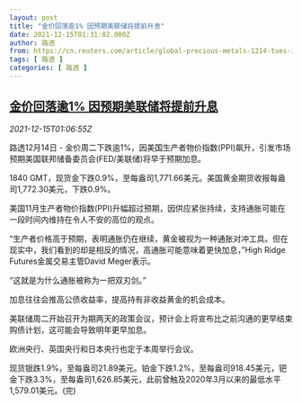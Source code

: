 ```yaml
---
layout: post
title: "金价回落逾1% 因预期美联储将提前升息"
date: 2021-12-15T01:31:02.000Z
author: 路透
from: https://cn.reuters.com/article/global-precious-metals-1214-tues-idCNKBS2IU029
tags: [ 路透 ]
categories: [ 路透 ]
---
```

<!--1639531862000-->
[金价回落逾1% 因预期美联储将提前升息](https://cn.reuters.com/article/global-precious-metals-1214-tues-idCNKBS2IU029)
------

<div>
<div><i>2021-12-15T01:06:55Z</i></div><p>路透12月14日 - 金价周二下跌逾1%，因美国生产者物价指数(PPI)飙升，引发市场预期美国联邦储备委员会(FED/美联储)将早于预期加息。</p><p>1840 GMT，现货金下跌0.9%，至每盎司1,771.66美元。美国黄金期货收报每盎司1,772.30美元，下跌0.9%。</p><p>美国11月生产者物价指数(PPI)升幅超过预期，因供应紧张持续，支持通胀可能在一段时间内维持在令人不安的高位的观点。</p><p>“生产者价格高于预期，表明通胀仍在继续，黄金被视为一种通胀对冲工具。但在现实中，我们看到的却是相反的情况，高通胀可能意味着更快加息，”High Ridge Futures金属交易主管David Meger表示。</p><p>“这就是为什么通胀被称为一把双刃剑。”</p><p>加息往往会推高公债收益率，提高持有非收益黄金的机会成本。</p><p>美联储周二开始召开为期两天的政策会议，预计会上将宣布比之前沟通的更早结束购债计划，这可能会导致明年更早加息。</p><p>欧洲央行、英国央行和日本央行也定于本周举行会议。</p><p>现货银跌1.9%，至每盎司21.89美元。铂金下跌1.2%，至每盎司918.45美元，钯金下跌3.3%，至每盎司1,626.85美元，此前曾触及2020年3月以来的最低水平1,579.01美元。(完)</p>
</div>
